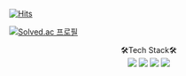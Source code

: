 [![Hits](https://hits.seeyoufarm.com/api/count/incr/badge.svg?url=https%3A%2F%2Fgithub.com%2Fkeinetwork%2Fkeinetwork&count_bg=%2379C83D&title_bg=%23555555&icon=&icon_color=%23E7E7E7&title=hits&edge_flat=false)](https://hits.seeyoufarm.com)

[![Solved.ac
프로필](http://mazassumnida.wtf/api/v2/generate_badge?boj=keinetwork)](https://solved.ac/keinetwork)

<p align="center"> 🛠️Tech Stack🛠️ <br>
<!--   <img src="https://img.shields.io/badge/HTML5-E34F26?style=flat-square&logo=HTML5&logoColor=white" />
  <img src="https://img.shields.io/badge/CSS3-1572B6?style=flat-square&logo=CSS3&logoColor=white" />
  <img src="https://img.shields.io/badge/Javascript-F7DF1E?style=flat-square&logo=Javascript&logoColor=black" /> -->
  <img src="https://img.shields.io/badge/Java-007396?style=flat-square&logo=Java&logoColor=white" />
  <img src="https://img.shields.io/badge/Spring-6DB33F?style=flat-square&logo=Spring&logoColor=white" />
  <img src="https://img.shields.io/badge/Spring Boot-6DB33F?style=flat-square&logo=SpringBoot&logoColor=white" />
<!--   <img src="https://img.shields.io/badge/Python-3776AB?style=flat-square&logo=Python&logoColor=white" /><br>
  <img src="https://img.shields.io/badge/Mysql-4479A1?style=flat-square&logo=Mysql&logoColor=white" />
  <img src="https://img.shields.io/badge/MariaDB-003545?style=flat-square&logo=MariaDB&logoColor=white" /> -->
  <img src="https://img.shields.io/badge/Github-181717?style=flat-square&logo=Github&logoColor=white" />
</p>
